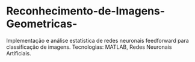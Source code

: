 # Reconhecimento-de-Imagens-Geometricas-
Implementação e análise estatística de redes neuronais feedforward para classificação de imagens. Tecnologias: MATLAB, Redes Neuronais Artificiais.
